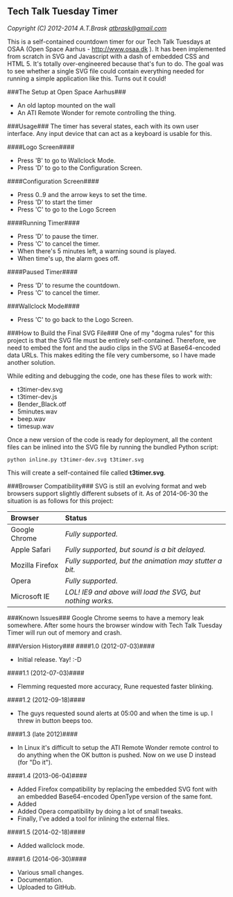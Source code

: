 ## Tech Talk Tuesday Timer ##

*Copyright (C) 2012-2014 A.T.Brask <atbrask@gmail.com>*

This is a self-contained countdown timer for our Tech Talk Tuesdays at OSAA
(Open Space Aarhus - http://www.osaa.dk ). It has been implemented from scratch
in SVG and Javascript with a dash of embedded CSS and HTML 5. It's totally
over-engineered because that's fun to do. The goal was to see whether a single
SVG file could contain everything needed for running a simple application like
this. Turns out it could!

###The Setup at Open Space Aarhus###
* An old laptop mounted on the wall
* An ATI Remote Wonder for remote controlling the thing.

###Usage###
The timer has several states, each with its own user interface. Any input
device that can act as a keyboard is usable for this.

####Logo Screen####
* Press 'B' to go to Wallclock Mode.
* Press 'D' to go to the Configuration Screen.

####Configuration Screen####
* Press 0..9 and the arrow keys to set the time.
* Press 'D' to start the timer
* Press 'C' to go to the Logo Screen

####Running Timer####
* Press 'D' to pause the timer.
* Press 'C' to cancel the timer.
* When there's 5 minutes left, a warning sound is played.
* When time's up, the alarm goes off.

####Paused Timer####
* Press 'D' to resume the countdown.
* Press 'C' to cancel the timer.

###Wallclock Mode####
* Press 'C' to go back to the Logo Screen.

###How to Build the Final SVG File###
One of my "dogma rules" for this project is that the SVG file must be entirely
self-contained. Therefore, we need to embed the font and the audio clips in the
SVG at Base64-encoded data URLs. This makes editing the file very cumbersome,
so I have made another solution. 

While editing and debugging the code, one has these files to work with:

* t3timer-dev.svg
* t3timer-dev.js
* Bender_Black.otf
* 5minutes.wav
* beep.wav
* timesup.wav

Once a new version of the code is ready for deployment, all the content files
can be inlined into the SVG file by running the bundled Python script:

`python inline.py t3timer-dev.svg t3timer.svg`

This will create a self-contained file called **t3timer.svg**.

###Browser Compatibility###
SVG is still an evolving format and web browsers support slightly different
subsets of it. As of 2014-06-30 the situation is as follows for this project:

Browser         | Status
:---------------|:-----------------------------------------------------------
Google Chrome   | *Fully supported.*
Apple Safari    | *Fully supported, but sound is a bit delayed.*
Mozilla Firefox | *Fully supported, but the animation may stutter a bit.*
Opera           | *Fully supported.*
Microsoft IE    | *LOL! IE9 and above will load the SVG, but nothing works.*

###Known Issues###
Google Chrome seems to have a memory leak somewhere. After some hours the
browser window with Tech Talk Tuesday Timer will run out of memory and crash. 

###Version History###
####1.0 (2012-07-03)####
* Initial release. Yay! :-D

####1.1 (2012-07-03)####
* Flemming requested more accuracy, Rune requested faster blinking.

####1.2 (2012-09-18)####
* The guys requested sound alerts at 05:00 and when the time is up. I threw in
button beeps too.

####1.3 (late 2012)####
* In Linux it's difficult to setup the ATI Remote Wonder remote control to do
anything when the OK button is pushed. Now on we use D instead (for "Do it").

####1.4 (2013-06-04)####
* Added Firefox compatibility by replacing the embedded SVG font with an
embedded Base64-encoded OpenType version of the same font.
* Added <audio> tags instead of procedural sound generation.
* Added Opera compatibility by doing a lot of small tweaks.
* Finally, I've added a tool for inlining the external files.

####1.5 (2014-02-18)####
* Added wallclock mode.

####1.6 (2014-06-30)####
* Various small changes.
* Documentation.
* Uploaded to GitHub.

